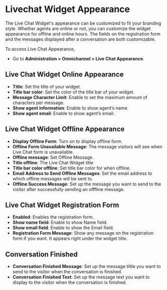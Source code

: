 # Livechat Widget Appearance

The Live Chat Widget's appearance can be customized to fit your branding style. Whether agents are online or not, you can customize the widget appearance for offline and online hours. The fields on the registration form and the messages displayed after a conversation are both customizable.

To access Live Chat Appearance,&#x20;

* Go to **Administration > Omnichannel > Live Chat Appearance**.

## Live Chat Widget Online Appearance

* **Title**: Set the title of your widget.
* **Title bar color**: Set the color of the title bar of your widget.
* **Message Character Limit**: Enable to set the maximum amount of characters per message.
* **Show agent information**: Enable to show agent’s name.
* **Show agent email**: Enable to show agent’s email.

## Live Chat Widget Offline Appearance

* **Display Offline Form**: Turn on to display offline form.
* **Offline Form Unavailable Message**: The message visitors will see when Live Chat form  is unavailable.
* **Offline message**: Set Offline Message.
* **Title offline**: The Live Chat Widget title
* **Title bar color offline**: Set title bar color for when offline.
* **Email Address to Send Offline Messages**: Set the email address to which offline messages will be sent to.
* **Offline Success Message**: Set up the message you want to send to the visitor after successfully sending an offfline message.

## Live Chat Widget Registration Form

* **Enabled**: Enables the registration form.
* **Show name field**: Enable to show Name field.
* **Show email field**: Enable to show the Email field.
* **Registration Form Message**: Show any message on the registration form if you want. It appears right under the widget title.

## Conversation Finished

* **Conversation Finished Message**: Set up the message tiltle you want to send to the visitor when the conversation is finished.
* **Conversation Finished Text**: Set up the message text you want to display to the visitor when the conversation is finished.
